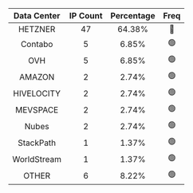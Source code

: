 | Data Center | IP Count | Percentage | Freq |
|:------------:|:--------:|:-----------:|:-----:|
| HETZNER | 47 | 64.38% | 🔴 |
| Contabo | 5 | 6.85% | 🟢 |
| OVH | 5 | 6.85% | 🟢 |
| AMAZON | 2 | 2.74% | 🟢 |
| HIVELOCITY | 2 | 2.74% | 🟢 |
| MEVSPACE | 2 | 2.74% | 🟢 |
| Nubes | 2 | 2.74% | 🟢 |
| StackPath | 1 | 1.37% | 🟢 |
| WorldStream | 1 | 1.37% | 🟢 |
| OTHER | 6 | 8.22% | 🟢 |